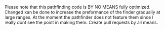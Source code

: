 Please note that this pathfinding code is BY NO MEANS fully optimized. Changed xan be done to increase the preformance of the finder gradually at large ranges. At the moment the pathfinder does not feature them since I really dont see the point in making them. Create pull requests by all means.